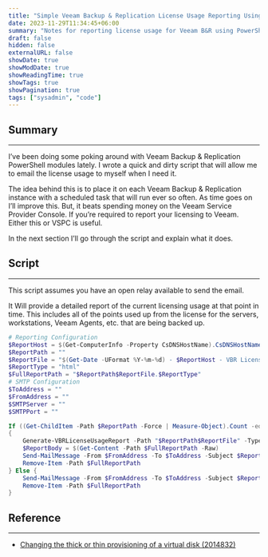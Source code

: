 ```yaml
---
title: "Simple Veeam Backup & Replication License Usage Reporting Using PowerShell"
date: 2023-11-29T11:34:45+06:00
summary: "Notes for reporting license usage for Veeam B&R using PowerShell"
draft: false
hidden: false
externalURL: false
showDate: true
showModDate: true
showReadingTime: true
showTags: true
showPagination: true
tags: ["sysadmin", "code"]
---
```


## Summary
---

I’ve been doing some poking around with Veeam Backup & Replication PowerShell 
modules lately. I wrote a quick and dirty script that will allow me to email 
the license usage to myself when I need it.

The idea behind this is to place it on each Veeam Backup & Replication 
instance with a scheduled task that will run ever so often. As time goes 
on I’ll improve this. But, it beats spending money on the Veeam Service 
Provider Console. If you’re required to report your licensing to Veeam. 
Either this or VSPC is useful.

In the next section I’ll go through the script and explain what it does.

## Script
---

This script assumes you have an open relay available to send the email.

It Will provide a detailed report of the current licensing usage at that
point in time. This includes all of the points used up from the license
for the servers, workstations, Veeam Agents, etc. that are being backed 
up.

```powershell
# Reporting Configuration
$ReportHost = $(Get-ComputerInfo -Property CsDNSHostName).CsDNSHostName
$ReportPath = ""
$ReportFile = "$(Get-Date -UFormat %Y-%m-%d) - $ReportHost - VBR License Report"
$ReportType = "html"
$FullReportPath = "$ReportPath$ReportFile.$ReportType"
# SMTP Configuration
$ToAddress = ""
$FromAddress = ""
$SMTPServer = ""
$SMTPPort = ""

If ((Get-ChildItem -Path $ReportPath -Force | Measure-Object).Count -eq 0) 
{
    Generate-VBRLicenseUsageReport -Path "$ReportPath$ReportFile" -Type $ReportType
    $ReportBody = $(Get-Content -Path $FullReportPath -Raw)
    Send-MailMessage -From $FromAddress -To $ToAddress -Subject $ReportFile -SmtpServer $SMTPServer -Port $SMTPPort -BodyAsHtml -Body $ReportBody
    Remove-Item -Path $FullReportPath
} Else {
    Send-MailMessage -From $FromAddress -To $ToAddress -Subject $ReportFile -SmtpServer $SMTPServer -Port $SMTPPort -BodyAsHtml -Body $ReportBody
    Remove-Item -Path $FullReportPath
}
```

## Reference
---

- [Changing the thick or thin provisioning of a virtual disk (2014832)](https://kb.vmware.com/s/article/2014832)